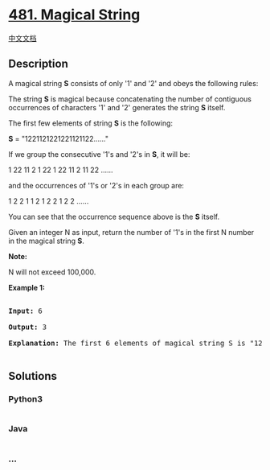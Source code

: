 # [481. Magical String](https://leetcode.com/problems/magical-string)

[中文文档](/solution/0400-0499/0481.Magical%20String/README.md)

## Description
<p>

A magical string <b>S</b> consists of only '1' and '2' and obeys the following rules:

</p>

<p>

The string <b>S</b> is magical because concatenating the number of contiguous occurrences of characters '1' and '2' generates the string <b>S</b> itself.

</p>



<p>

The first few elements of string <b>S</b> is the following:

<b>S</b> = "1221121221221121122……"

</p>



<p>

If we group the consecutive '1's and '2's in <b>S</b>, it will be:

</p>

<p>

1   22  11  2  1  22  1  22  11  2  11  22 ......

</p>

<p>

and the occurrences of '1's or '2's in each group are:

</p>

<p>

1   2	   2    1   1    2     1    2     2    1    2    2 ......

</p>



<p>

You can see that the occurrence sequence above is the <b>S</b> itself. 

</p>



<p>

Given an integer N as input, return the number of '1's in the first N number in the magical string <b>S</b>.

</p>



<p><b>Note:</b>

N will not exceed 100,000.

</p>





<p><b>Example 1:</b><br />

<pre>

<b>Input:</b> 6

<b>Output:</b> 3

<b>Explanation:</b> The first 6 elements of magical string S is "12211" and it contains three 1's, so return 3.

</pre>

</p>


## Solutions


<!-- tabs:start -->

### **Python3**

```python

```

### **Java**

```java

```

### **...**
```

```

<!-- tabs:end -->